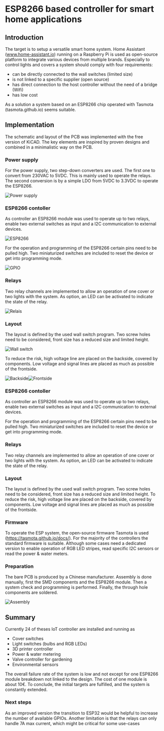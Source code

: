 # ESP8266 based controller for smart home applications
## Introduction
The target is to setup a versatile smart home system. Home Assistant (www.home-assistant.io) running on a Raspberry Pi is used as open-source platform to integrate various devices from multiple brands. Especially to control lights and covers a system should comply with four requirements: 
- can be directly connected to the wall switches (limited size)
- is not linked to a specific supplier (open source)
- has direct connection to the host controller without the need of a bridge (Wifi)
- has low cost

As a solution a system based on an ESP8266 chip operated with Tasmota (tasmota.github.io) seems suitable. 

## Implementation
The schematic and layout of the PCB was implemented with the free version of KiCAD. The key elements are inspired by proven designs and combined in a minimalistic way on the PCB.

### Power supply
For the power supply, two step-down converters are used. The first one to convert from 230VAC to 5VDC. This is mainly used to operate the relays. The second conversion is by a simple LDO from 5VDC to 3.3VDC to operate the ESP8266.

![Power supply](images/power_supply.png)

### ESP8266 contoller
As controller an ESP8266 module was used to operate up to two relays, enable two external switches as input and a I2C communication to external devices.

![ESP8266](images/esp8266.png)

For the operation and programming of the ESP8266 certain pins need to be pulled high. Two miniaturized switches are included to reset the device or get into programming mode.

![GPIO](images/gpios.png)

### Relays
Two relay channels are implemented to allow an operation of one cover or two lights with the system. As option, an LED can be activated to indicate the state of the relay.

![Relais](images/relais.png)

### Layout
The layout is defined by the used wall switch program. Two screw holes need to be considered, front size has a reduced size and limited height.

![Wall switch](images/switch.png)

To reduce the risk, high voltage line are placed on the backside, covered by components. Low voltage and signal lines are placed as much as possible of the frontside. 

![Backside](images/backside.png)![Frontside](images/frontside.png)

### ESP8266 contoller
As controller an ESP8266 module was used to operate up to two relays, enable two external switches as input and a I2C communication to external devices.

For the operation and programming of the ESP8266 certain pins need to be pulled high. Two miniaturized switches are included to reset the device or get into programming mode.

### Relays
Two relay channels are implemented to allow an operation of one cover or two lights with the system. As option, an LED can be activated to indicate the state of the relay.

### Layout
The layout is defined by the used wall switch program. Two screw holes need to be considered, front size has a reduced size and limited height.
To reduce the risk, high voltage line are placed on the backside, covered by components. Low voltage and signal lines are placed as much as possible of the frontside. 

### Firmware
To operate the ESP system, the open-source firmware Tasmota is used (https://tasmota.github.io/docs/). For the majority of the controllers the standard firmware is suitable. Although some cases need a dedicated version to enable operation of RGB LED stripes, read specific I2C sensors or read the power & water meters.

### Preparation
The bare PCB is produced by a Chinese manufacturer. Assembly is done manually, first the SMD components and the ESP8266 module. Then a system check and programming is performed. Finally, the through hole components are soldered.

![Assembly](images/assembly.png)

## Summary
Currently 24 of theses IoT controller are installed and running as
- Cover switches
- Light switches (bulbs and RGB LEDs)
- 3D printer controller
- Power & water metering
- Valve controller for gardening
- Environmental sensors
  
The overall failure rate of the system is low and not except for one ESP8266 module breakdown not linked to the design. The cost of one module is about 10€. To conclude, the initial targets are fulfilled, and the system is constantly extended.

### Next steps
As an improved version the transition to ESP32 would be helpful to increase the number of available GPIOs. Another limitation is that the relays can only handle 7A max current, which might be critical for some use-cases
